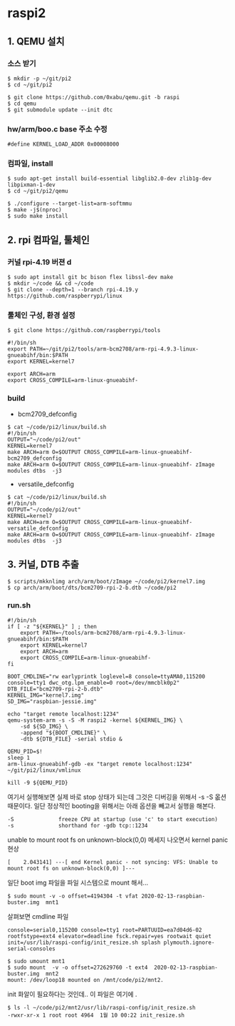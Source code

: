 # raspi2
## 1. QEMU 설치

### 소스 받기
```
$ mkdir -p ~/git/pi2
$ cd ~/git/pi2

$ git clone https://github.com/0xabu/qemu.git -b raspi
$ cd qemu
$ git submodule update --init dtc
```
### hw/arm/boo.c base 주소 수정

```
#define KERNEL_LOAD_ADDR 0x00008000
```
### 컴파일, install
```
$ sudo apt-get install build-essential libglib2.0-dev zlib1g-dev libpixman-1-dev
$ cd ~/git/pi2/qemu

$ ./configure --target-list=arm-softmmu
$ make -j$(nproc)
$ sudo make install
```
## 2. rpi 컴파일, 툴체인 

### 커널 rpi-4.19 버젼 d
```
$ sudo apt install git bc bison flex libssl-dev make
$ mkdir ~/code && cd ~/code
$ git clone --depth=1 --branch rpi-4.19.y https://github.com/raspberrypi/linux
```
### 툴체인 구성, 환경 설정
```
$ git clone https://github.com/raspberrypi/tools

#!/bin/sh
export PATH=~/git/pi2/tools/arm-bcm2708/arm-rpi-4.9.3-linux-gnueabihf/bin:$PATH
export KERNEL=kernel7

export ARCH=arm
export CROSS_COMPILE=arm-linux-gnueabihf-
```
### build 

* bcm2709_defconfig
```
$ cat ~/code/pi2/linux/build.sh
#!/bin/sh
OUTPUT="~/code/pi2/out"
KERNEL=kernel7
make ARCH=arm O=$OUTPUT CROSS_COMPILE=arm-linux-gnueabihf- bcm2709_defconfig
make ARCH=arm O=$OUTPUT CROSS_COMPILE=arm-linux-gnueabihf- zImage modules dtbs  -j3
```
* versatile_defconfig

```
$ cat ~/code/pi2/linux/build.sh
#!/bin/sh
OUTPUT="~/code/pi2/out"
KERNEL=kernel7
make ARCH=arm O=$OUTPUT CROSS_COMPILE=arm-linux-gnueabihf- versatile_defconfig
make ARCH=arm O=$OUTPUT CROSS_COMPILE=arm-linux-gnueabihf- zImage modules dtbs  -j3
```

## 3. 커널, DTB 추출

```
$ scripts/mkknlimg arch/arm/boot/zImage ~/code/pi2/kernel7.img
$ cp arch/arm/boot/dts/bcm2709-rpi-2-b.dtb ~/code/pi2
```
### run.sh
```
#!/bin/sh
if [ -z "${KERNEL}" ] ; then
	export PATH=~/tools/arm-bcm2708/arm-rpi-4.9.3-linux-gnueabihf/bin:$PATH
	export KERNEL=kernel7
	export ARCH=arm
	export CROSS_COMPILE=arm-linux-gnueabihf-
fi

BOOT_CMDLINE="rw earlyprintk loglevel=8 console=ttyAMA0,115200 console=tty1 dwc_otg.lpm_enable=0 root=/dev/mmcblk0p2"
DTB_FILE="bcm2709-rpi-2-b.dtb"
KERNEL_IMG="kernel7.img"
SD_IMG="raspbian-jessie.img"

echo "target remote localhost:1234"
qemu-system-arm -s -S -M raspi2 -kernel ${KERNEL_IMG} \
    -sd ${SD_IMG} \
    -append "${BOOT_CMDLINE}" \
    -dtb ${DTB_FILE} -serial stdio &

QEMU_PID=$!
sleep 1
arm-linux-gnueabihf-gdb -ex "target remote localhost:1234" ~/git/pi2/linux/vmlinux

kill -9 ${QEMU_PID}
```
여기서 실행해보면 실제 바로 stop 상태가 되는데 그것은 디버깅을 위해서 -s -S  옶션 때문이다.
일단 정상적인 booting을 위해서는 아래 옵션을 빼고서 실행을 해본다.
```
-S              freeze CPU at startup (use 'c' to start execution)
-s              shorthand for -gdb tcp::1234
```

unable to mount root fs on unknown-block(0,0) 메세지 나오면서 kernel panic  현상
```
[    2.043141] ---[ end Kernel panic - not syncing: VFS: Unable to mount root fs on unknown-block(0,0) ]---
```
일단 boot img 파일을 파일 시스템으로  mount  해서...
```
$ sudo mount -v -o offset=4194304 -t vfat 2020-02-13-raspbian-buster.img  mnt1
```
살펴보면 
cmdline 파일
```
console=serial0,115200 console=tty1 root=PARTUUID=ea7d04d6-02 rootfstype=ext4 elevator=deadline fsck.repair=yes rootwait quiet init=/usr/lib/raspi-config/init_resize.sh splash plymouth.ignore-serial-consoles
```

```
$ sudo umount mnt1 
$ sudo mount  -v -o offset=272629760 -t ext4  2020-02-13-raspbian-buster.img  mnt2
mount: /dev/loop18 mounted on /mnt/code/pi2/mnt2.
```
init 화알이 필요하다는 것인데.. 
이 파일은  여기에 . 

```
$ ls -l ~/code/pi2/mnt2/usr/lib/raspi-config/init_resize.sh 
-rwxr-xr-x 1 root root 4964  1월 10 00:22 init_resize.sh
```
